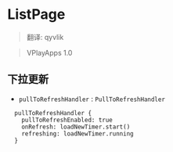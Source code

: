 # ListPage

> 翻译: qyvlik

> VPlayApps 1.0

## 下拉更新

+ `pullToRefreshHandler` : `PullToRefreshHandler`

```
  pullToRefreshHandler {
    pullToRefreshEnabled: true
    onRefresh: loadNewTimer.start()
    refreshing: loadNewTimer.running
  }
```


